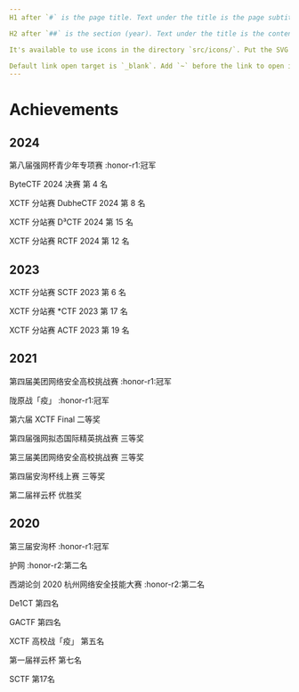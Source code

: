 ```yaml
---
H1 after `#` is the page title. Text under the title is the page subtitle.

H2 after `##` is the section (year). Text under the title is the content of the section.

It's available to use icons in the directory `src/icons/`. Put the SVG filename (without extension) between `:` to use the icon. For example, `:github:`.

Default link open target is `_blank`. Add `~` before the link to open it in the same tab, `!` for new tab.
---
```


# Achievements

## 2024

第八届强网杯青少年专项赛 :honor-r1:冠军

ByteCTF 2024 决赛 第 4 名

XCTF 分站赛 DubheCTF 2024 第 8 名

XCTF 分站赛 D³CTF 2024 第 15 名

XCTF 分站赛 RCTF 2024 第 12 名

## 2023

XCTF 分站赛 SCTF 2023 第 6 名

XCTF 分站赛 *CTF 2023 第 17 名

XCTF 分站赛 ACTF 2023 第 19 名

## 2021

第四届美团网络安全高校挑战赛 :honor-r1:冠军

陇原战「疫」 :honor-r1:冠军

第六届 XCTF Final 二等奖

第四届强网拟态国际精英挑战赛 三等奖

第三届美团网络安全高校挑战赛 三等奖

第四届安洵杯线上赛 三等奖

第二届祥云杯 优胜奖

## 2020

第三届安洵杯 :honor-r1:冠军

护网 :honor-r2:第二名

西湖论剑 2020 杭州网络安全技能大赛 :honor-r2:第二名

De1CT 第四名

GACTF 第四名

XCTF 高校战「疫」 第五名

第一届祥云杯 第七名

SCTF 第17名
